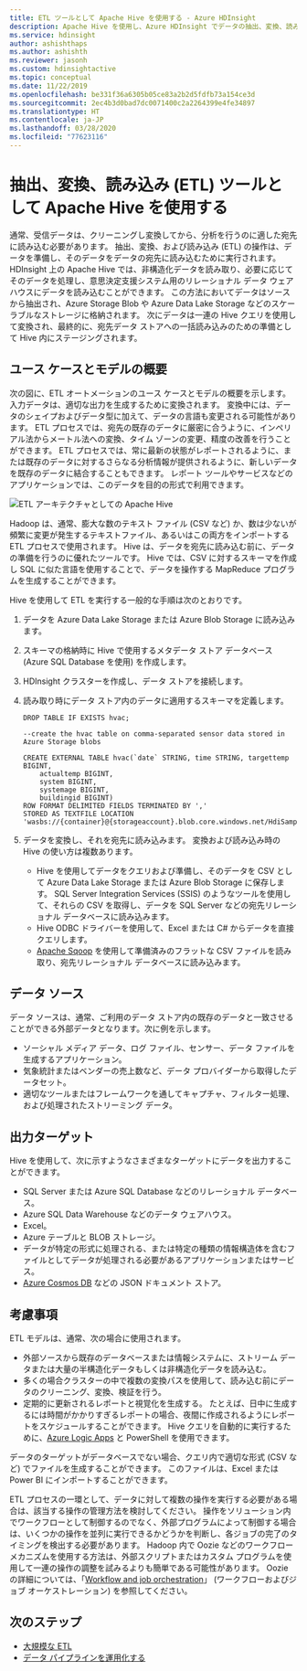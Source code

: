 ```yaml
---
title: ETL ツールとして Apache Hive を使用する - Azure HDInsight
description: Apache Hive を使用し、Azure HDInsight でデータの抽出、変換、読み込み (ETL) を行います。
ms.service: hdinsight
author: ashishthaps
ms.author: ashishth
ms.reviewer: jasonh
ms.custom: hdinsightactive
ms.topic: conceptual
ms.date: 11/22/2019
ms.openlocfilehash: be331f36a6305b05ce83a2b2d5fdfb73a154ce3d
ms.sourcegitcommit: 2ec4b3d0bad7dc0071400c2a2264399e4fe34897
ms.translationtype: HT
ms.contentlocale: ja-JP
ms.lasthandoff: 03/28/2020
ms.locfileid: "77623116"
---
```

# <a name="use-apache-hive-as-an-extract-transform-and-load-etl-tool"></a>抽出、変換、読み込み (ETL) ツールとして Apache Hive を使用する

通常、受信データは、クリーニングし変換してから、分析を行うのに適した宛先に読み込む必要があります。 抽出、変換、および読み込み (ETL) の操作は、データを準備し、そのデータをデータの宛先に読み込むために実行されます。  HDInsight 上の Apache Hive では、非構造化データを読み取り、必要に応じてそのデータを処理し、意思決定支援システム用のリレーショナル データ ウェアハウスにデータを読み込むことができます。 この方法においてデータはソースから抽出され、Azure Storage Blob や Azure Data Lake Storage などのスケーラブルなストレージに格納されます。 次にデータは一連の Hive クエリを使用して変換され、最終的に、宛先データ ストアへの一括読み込みのための準備として Hive 内にステージングされます。

## <a name="use-case-and-model-overview"></a>ユース ケースとモデルの概要

次の図に、ETL オートメーションのユース ケースとモデルの概要を示します。 入力データは、適切な出力を生成するために変換されます。  変換中には、データのシェイプおよびデータ型に加えて、データの言語も変更される可能性があります。  ETL プロセスでは、宛先の既存のデータに厳密に合うように、インペリアル法からメートル法への変換、タイム ゾーンの変更、精度の改善を行うことができます。  ETL プロセスでは、常に最新の状態がレポートされるように、または既存のデータに対するさらなる分析情報が提供されるように、新しいデータを既存のデータに結合することもできます。  レポート ツールやサービスなどのアプリケーションでは、このデータを目的の形式で利用できます。

![ETL アーキテクチャとしての Apache Hive](./media/apache-hadoop-using-apache-hive-as-an-etl-tool/hdinsight-etl-architecture.png)

Hadoop は、通常、膨大な数のテキスト ファイル (CSV など) か、数は少ないが頻繁に変更が発生するテキストファイル、あるいはこの両方をインポートする ETL プロセスで使用されます。  Hive は、データを宛先に読み込む前に、データの準備を行うのに優れたツールです。  Hive では、CSV に対するスキーマを作成し SQL に似た言語を使用することで、データを操作する MapReduce プログラムを生成することができます。

Hive を使用して ETL を実行する一般的な手順は次のとおりです。

1. データを Azure Data Lake Storage または Azure Blob Storage に読み込みます。
2. スキーマの格納時に Hive で使用するメタデータ ストア データベース (Azure SQL Database を使用) を作成します。
3. HDInsight クラスターを作成し、データ ストアを接続します。
4. 読み取り時にデータ ストア内のデータに適用するスキーマを定義します。

    ```
    DROP TABLE IF EXISTS hvac;

    --create the hvac table on comma-separated sensor data stored in Azure Storage blobs

    CREATE EXTERNAL TABLE hvac(`date` STRING, time STRING, targettemp BIGINT,
        actualtemp BIGINT,
        system BIGINT,
        systemage BIGINT,
        buildingid BIGINT)
    ROW FORMAT DELIMITED FIELDS TERMINATED BY ','
    STORED AS TEXTFILE LOCATION 'wasbs://{container}@{storageaccount}.blob.core.windows.net/HdiSamples/SensorSampleData/hvac/';
    ```

5. データを変換し、それを宛先に読み込みます。  変換および読み込み時の Hive の使い方は複数あります。

    * Hive を使用してデータをクエリおよび準備し、そのデータを CSV として Azure Data Lake Storage または Azure Blob Storage に保存します。  SQL Server Integration Services (SSIS) のようなツールを使用して、それらの CSV を取得し、データを SQL Server などの宛先リレーショナル データベースに読み込みます。
    * Hive ODBC ドライバーを使用して、Excel または C# からデータを直接クエリします。
    * [Apache Sqoop](apache-hadoop-use-sqoop-mac-linux.md) を使用して準備済みのフラットな CSV ファイルを読み取り、宛先リレーショナル データベースに読み込みます。

## <a name="data-sources"></a>データ ソース

データ ソースは、通常、ご利用のデータ ストア内の既存のデータと一致させることができる外部データとなります。次に例を示します。

* ソーシャル メディア データ、ログ ファイル、センサー、データ ファイルを生成するアプリケーション。
* 気象統計またはベンダーの売上数など、データ プロバイダーから取得したデータセット。
* 適切なツールまたはフレームワークを通してキャプチャ、フィルター処理、および処理されたストリーミング データ。

<!-- TODO: (see Collecting and loading data into HDInsight). -->

## <a name="output-targets"></a>出力ターゲット

Hive を使用して、次に示すようなさまざまなターゲットにデータを出力することができます。

* SQL Server または Azure SQL Database などのリレーショナル データベース。
* Azure SQL Data Warehouse などのデータ ウェアハウス。
* Excel。
* Azure テーブルと BLOB ストレージ。
* データが特定の形式に処理される、または特定の種類の情報構造体を含むファイルとしてデータが処理される必要があるアプリケーションまたはサービス。
* [Azure Cosmos DB](https://azure.microsoft.com/services/cosmos-db/) などの JSON ドキュメント ストア。

## <a name="considerations"></a>考慮事項

ETL モデルは、通常、次の場合に使用されます。

* 外部ソースから既存のデータベースまたは情報システムに、ストリーム データまたは大量の半構造化データもしくは非構造化データを読み込む。
* 多くの場合クラスターの中で複数の変換パスを使用して、読み込む前にデータのクリーニング、変換、検証を行う。
* 定期的に更新されるレポートと視覚化を生成する。 たとえば、日中に生成するには時間がかかりすぎるレポートの場合、夜間に作成されるようにレポートをスケジュールすることができます。 Hive クエリを自動的に実行するために、[Azure Logic Apps](../../logic-apps/logic-apps-overview.md) と PowerShell を使用できます。

データのターゲットがデータベースでない場合、クエリ内で適切な形式 (CSV など) でファイルを生成することができます。 このファイルは、Excel または Power BI にインポートすることができます。

ETL プロセスの一環として、データに対して複数の操作を実行する必要がある場合は、該当する操作の管理方法を検討してください。 操作をソリューション内でワークフローとして制御するのでなく、外部プログラムによって制御する場合は、いくつかの操作を並列に実行できるかどうかを判断し、各ジョブの完了のタイミングを検出する必要があります。 Hadoop 内で Oozie などのワークフロー メカニズムを使用する方法は、外部スクリプトまたはカスタム プログラムを使用して一連の操作の調整を試みるよりも簡単である可能性があります。 Oozie の詳細については、「[Workflow and job orchestration](https://msdn.microsoft.com/library/dn749829.aspx)」 (ワークフローおよびジョブ オーケストレーション) を参照してください。

## <a name="next-steps"></a>次のステップ

* [大規模な ETL](apache-hadoop-etl-at-scale.md)
* [データ パイプラインを運用化する](../hdinsight-operationalize-data-pipeline.md)

<!-- * [ETL Deep Dive](../hdinsight-etl-deep-dive.md) -->
